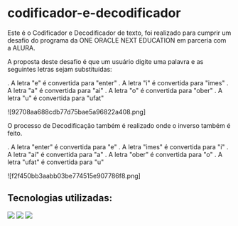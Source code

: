 # codificador-e-decodificador

Este é o Codificador e Decodificador de texto, foi realizado para cumprir um desafio do programa da ONE ORACLE NEXT EDUCATION em parceria com a ALURA.

A proposta deste desafio é que um usuário digite uma palavra  e as seguintes letras sejam substituídas:

. A letra "e" é convertida para "enter"
. A letra "i" é convertida para "imes"
. A letra "a" é convertida para "ai"
. A letra "o" é convertida para "ober"
. A letra "u" é convertida para "ufat"

![92708aa688cdb77d75bae5a96822a408.png]

O processo de Decodificação também é realizado onde o inverso também é feito.

. A letra "enter" é convertida para "e"
. A letra "imes" é convertida para "i"
. A letra "ai" é convertida para "a"
. A letra "ober" é convertida para "o"
. A letra "ufat" é convertida para "u"

![f2f450bb3aabb03be774515e907786f8.png]

## Tecnologias utilizadas:

<div>
  <img src="https://img.shields.io/badge/HTML-239120?style=for-the-badge&logo=html5&logoColor=white">
  <img src="https://img.shields.io/badge/CSS-239120?&style=for-the-badge&logo=css3&logoColor=white">
  <img src="https://img.shields.io/badge/JavaScript-F7DF1E?style=for-the-badge&logo=javascript&logoColor=black">
</div>
